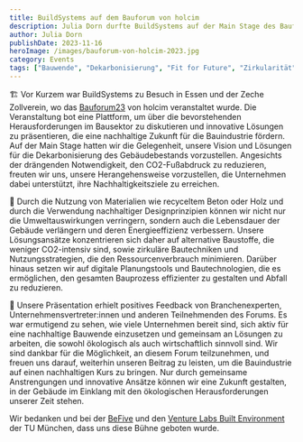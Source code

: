 ```yaml
---
title: BuildSystems auf dem Bauforum von holcim
description: Julia Dorn durfte BuildSystems auf der Main Stage des Bauforums 23 von holcim in der Zeche Zollverein. 
author: Julia Dorn
publishDate: 2023-11-16
heroImage: /images/bauforum-von-holcim-2023.jpg
category: Events
tags: ["Bauwende", "Dekarbonisierung", "Fit for Future", "Zirkularität"]
---
```


🏗 Vor Kurzem war BuildSystems zu Besuch in Essen und der Zeche Zollverein, wo das [Bauforum23](https://www.holcim.de/de/forum-bau) von holcim veranstaltet wurde. Die Veranstaltung bot eine Plattform, um über die bevorstehenden Herausforderungen im Bausektor zu diskutieren und innovative Lösungen zu präsentieren, die eine nachhaltige Zukunft für die Bauindustrie fördern. Auf der Main Stage hatten wir die Gelegenheit, unsere Vision und Lösungen für die Dekarbonisierung des Gebäudebestands vorzustellen. Angesichts der drängenden Notwendigkeit, den CO2-Fußabdruck zu reduzieren, freuten wir uns, unsere Herangehensweise vorzustellen, die Unternehmen dabei unterstützt, ihre Nachhaltigkeitsziele zu erreichen.

🌱 Durch die Nutzung von Materialien wie recyceltem Beton oder Holz und durch die Verwendung nachhaltiger Designprinzipien können wir nicht nur die Umweltauswirkungen verringern, sondern auch die Lebensdauer der Gebäude verlängern und deren Energieeffizienz verbessern. Unsere Lösungsansätze konzentrieren sich daher auf alternative Baustoffe, die weniger CO2-intensiv sind, sowie zirkuläre Bautechniken und Nutzungsstrategien, die den Ressourcenverbrauch minimieren. Darüber hinaus setzen wir auf digitale Planungstools und Bautechnologien, die es ermöglichen, den gesamten Bauprozess effizienter zu gestalten und Abfall zu reduzieren.

💬 Unsere Präsentation erhielt positives Feedback von Branchenexperten, Unternehmensvertreter:innen und anderen Teilnehmenden des Forums. Es war ermutigend zu sehen, wie viele Unternehmen bereit sind, sich aktiv für eine nachhaltige Bauwende einzusetzen und gemeinsam an Lösungen zu arbeiten, die sowohl ökologisch als auch wirtschaftlich sinnvoll sind. Wir sind dankbar für die Möglichkeit, an diesem Forum teilzunehmen, und freuen uns darauf, weiterhin unseren Beitrag zu leisten, um die Bauindustrie auf einen nachhaltigen Kurs zu bringen. Nur durch gemeinsame Anstrengungen und innovative Ansätze können wir eine Zukunft gestalten, in der Gebäude im Einklang mit den ökologischen Herausforderungen unserer Zeit stehen.

Wir bedanken und bei der [BeFive](https://befive.unternehmertum.de/) und den [Venture Labs Built Environment](https://www.tum-venture-labs.de/labs/built-environment/) der TU München, dass uns diese Bühne geboten wurde.